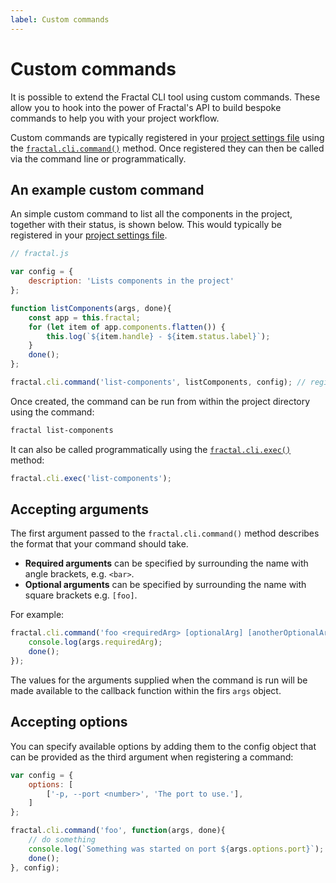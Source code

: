 ```yaml
---
label: Custom commands
---
```


# Custom commands

It is possible to extend the Fractal CLI tool using custom commands. These allow you to hook into the power of Fractal's API to build bespoke commands to help you with your project workflow.

Custom commands are typically registered in your [project settings file](../project-settings.html) using the [`fractal.cli.command()`](../../api/endpoints/fractal-cli.html#command-commandstring-callback-opts) method. Once registered they can then be called via the command line or programmatically.

## An example custom command

An simple custom command to list all the components in the project, together with their status, is shown below. This would typically be registered in your [project settings file](../project-settings.html).

```js
// fractal.js

var config = {
    description: 'Lists components in the project'
};

function listComponents(args, done){
    const app = this.fractal;
    for (let item of app.components.flatten()) {
        this.log(`${item.handle} - ${item.status.label}`);
    }
    done();
};

fractal.cli.command('list-components', listComponents, config); // register the command
```

Once created, the command can be run from within the project directory using the command:

```bash
fractal list-components
```

It can also be called programmatically using the [`fractal.cli.exec()`](../../api/endpoints/fractal-cli.html#exec) method:

```js
fractal.cli.exec('list-components');
```

## Accepting arguments

The first argument passed to the `fractal.cli.command()` method describes the format that your command should take.

* **Required arguments** can be specified by surrounding the name with angle brackets, e.g. `<bar>`.
* **Optional arguments** can be specified by surrounding the name with square brackets e.g. `[foo]`.

For example:

```js
fractal.cli.command('foo <requiredArg> [optionalArg] [anotherOptionalArg]', function(args, done){
    console.log(args.requiredArg);
    done();
});
```

The values for the arguments supplied when the command is run will be made available to the callback function within the firs `args` object.

## Accepting options

You can specify available options by adding them to the config object that can be provided as the third argument when registering a command:

```js
var config = {
    options: [
        ['-p, --port <number>', 'The port to use.'],
    ]
};

fractal.cli.command('foo', function(args, done){
    // do something
    console.log(`Something was started on port ${args.options.port}`);
    done();
}, config);
```
